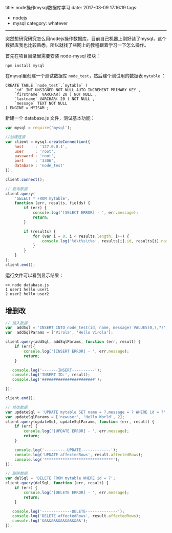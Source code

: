 title: node操作mysql数据库学习
date: 2017-03-09 17:16:19
tags: 
- nodejs
- mysql
category: whatever
---

突然想研究研究怎么用nodejs操作数据库，目前自己机器上刚好装了mysql，这个数据库我也比较熟悉，所以就找了些网上的教程跟着学习一下怎么操作。

首先在项目目录里需要安装 node-mysql 模块：
```
npm install mysql
```


在mysql里创建一个测试数据库 `node_test`，然后建个测试用的数据表 `mytable` ：

```
CREATE TABLE `node_test`.`mytable` ( 
    `id` INT UNSIGNED NOT NULL AUTO_INCREMENT PRIMARY KEY , 
    `firstname` VARCHAR( 20 ) NOT NULL , 
    `lastname` VARCHAR( 20 ) NOT NULL , 
    `message` TEXT NOT NULL
) ENGINE = MYISAM ;
```

<!-- more -->

新建一个 database.js 文件，测试基本功能：

```javascript
var mysql = require('mysql'); 

//创建连接 
var client = mysql.createConnection({ 
    host     : '127.0.0.1',
    user     : 'root',
    password : 'root',
    port     : '3306',
    database : 'node_test' 
}); 

client.connect();

// 查询数据
client.query( 
    'SELECT * FROM mytable', 
    function (err, results, fields) { 
        if (err) { 
            console.log('[SELECT ERROR] - ', err.message);
            return;
        } 

        if (results) {
            for (var i = 0; i < results.length; i++) {
                console.log('%d\t%s\t%s', results[i].id, results[i].name, results[i].message);
            }
        }
    }
);
client.end();
```

运行文件可以看到显示结果：

```
>> node database.js 
1 user1 hello user1
2 user2 hello user2
```


## 增删改

```javascript
// 插入数据
var  addSql = 'INSERT INTO node_test(id, name, message) VALUES(0,?,?)';
var  addSqlParams = ['Virola', 'Hello Virola'];

client.query(addSql, addSqlParams, function (err, result) {
    if (err){
        console.log('[INSERT ERROR] - ', err.message);
        return;
    }       

   console.log('-------INSERT----------');     
   console.log('INSERT ID:', result);       
   console.log('#######################'); 

});

client.end();

```

```javascript
// 修改数据
var updateSql = 'UPDATE mytable SET name = ?,message = ? WHERE id = ?';
var updateSqlParams = ['newuser', 'Hello World', 2];
client.query(updateSql, updateSqlParams, function (err, result) {
    if (err) {
        console.log('[UPDATE ERROR] - ', err.message);
        return;
    }       

    console.log('----------UPDATE-------------');
    console.log('UPDATE affectedRows', result.affectedRows);
    console.log('******************************');
});
```

```javascript
// 删除数据
var delSql = 'DELETE FROM mytable WHERE id = 7';
client.query(delSql, function (err, result) {
    if (err) {
        console.log('[DELETE ERROR] - ', err.message);
        return;
    }

   console.log('-------------DELETE--------------');
   console.log('DELETE affectedRows', result.affectedRows);
   console.log('&&&&&&&&&&&&&&&&&'); 
});
```
